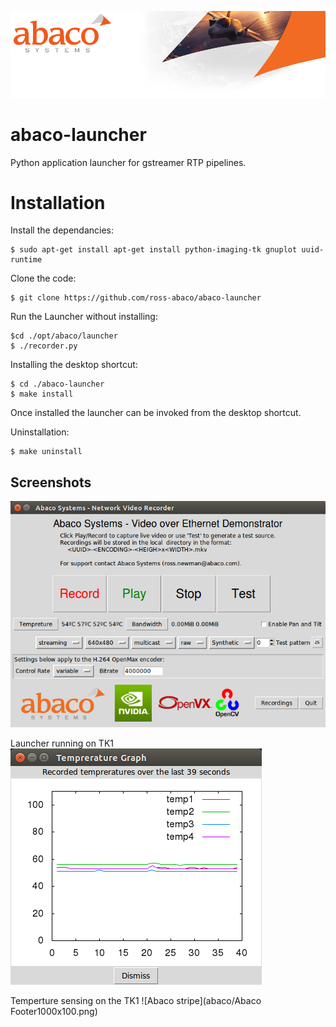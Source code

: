 ![Abaco stripe](abaco/Abaco_background-1000x275.png)

# abaco-launcher
Python application launcher for gstreamer RTP pipelines.
# Installation
Install the dependancies:

    $ sudo apt-get install apt-get install python-imaging-tk gnuplot uuid-runtime
Clone the code:

    $ git clone https://github.com/ross-abaco/abaco-launcher
Run the Launcher without installing:

    $cd ./opt/abaco/launcher
    $ ./recorder.py
Installing the desktop shortcut:

    $ cd ./abaco-launcher
    $ make install
Once installed the launcher can be invoked from the desktop shortcut.
   
Uninstallation:

    $ make uninstall
## Screenshots
![Launcher screenshot](abaco/Abaco-launcher01.png)

Launcher running on TK1
![Temp sensing](abaco/Abaco-launcher02.png)

Temperture sensing on the TK1
![Abaco stripe](abaco/Abaco Footer1000x100.png)
